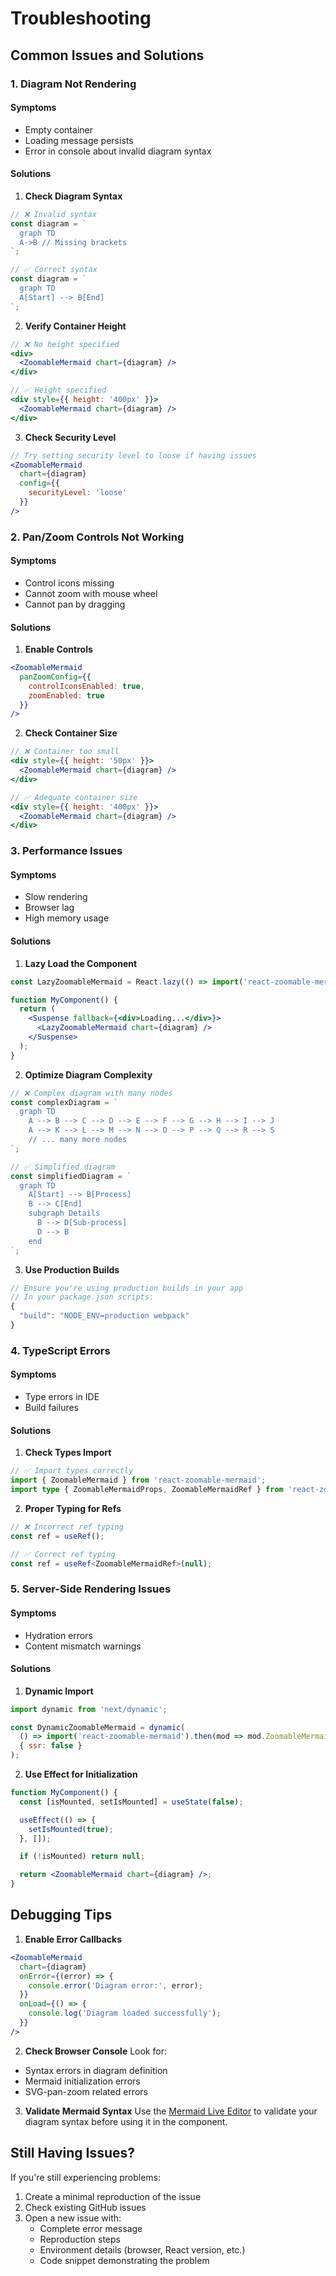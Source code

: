 # Troubleshooting

## Common Issues and Solutions

### 1. Diagram Not Rendering

#### Symptoms
- Empty container
- Loading message persists
- Error in console about invalid diagram syntax

#### Solutions

1. **Check Diagram Syntax**
```jsx
// ❌ Invalid syntax
const diagram = `
  graph TD
  A->B // Missing brackets
`;

// ✅ Correct syntax
const diagram = `
  graph TD
  A[Start] --> B[End]
`;
```

2. **Verify Container Height**
```jsx
// ❌ No height specified
<div>
  <ZoomableMermaid chart={diagram} />
</div>

// ✅ Height specified
<div style={{ height: '400px' }}>
  <ZoomableMermaid chart={diagram} />
</div>
```

3. **Check Security Level**
```jsx
// Try setting security level to loose if having issues
<ZoomableMermaid
  chart={diagram}
  config={{
    securityLevel: 'loose'
  }}
/>
```

### 2. Pan/Zoom Controls Not Working

#### Symptoms
- Control icons missing
- Cannot zoom with mouse wheel
- Cannot pan by dragging

#### Solutions

1. **Enable Controls**
```jsx
<ZoomableMermaid
  panZoomConfig={{
    controlIconsEnabled: true,
    zoomEnabled: true
  }}
/>
```

2. **Check Container Size**
```jsx
// ❌ Container too small
<div style={{ height: '50px' }}>
  <ZoomableMermaid chart={diagram} />
</div>

// ✅ Adequate container size
<div style={{ height: '400px' }}>
  <ZoomableMermaid chart={diagram} />
</div>
```

### 3. Performance Issues

#### Symptoms
- Slow rendering
- Browser lag
- High memory usage

#### Solutions

1. **Lazy Load the Component**
```jsx
const LazyZoomableMermaid = React.lazy(() => import('react-zoomable-mermaid'));

function MyComponent() {
  return (
    <Suspense fallback={<div>Loading...</div>}>
      <LazyZoomableMermaid chart={diagram} />
    </Suspense>
  );
}
```

2. **Optimize Diagram Complexity**
```jsx
// ❌ Complex diagram with many nodes
const complexDiagram = `
  graph TD
    A --> B --> C --> D --> E --> F --> G --> H --> I --> J
    A --> K --> L --> M --> N --> O --> P --> Q --> R --> S
    // ... many more nodes
`;

// ✅ Simplified diagram
const simplifiedDiagram = `
  graph TD
    A[Start] --> B[Process]
    B --> C[End]
    subgraph Details
      B --> D[Sub-process]
      D --> B
    end
`;
```

3. **Use Production Builds**
```jsx
// Ensure you're using production builds in your app
// In your package.json scripts:
{
  "build": "NODE_ENV=production webpack"
}
```

### 4. TypeScript Errors

#### Symptoms
- Type errors in IDE
- Build failures

#### Solutions

1. **Check Types Import**
```typescript
// ✅ Import types correctly
import { ZoomableMermaid } from 'react-zoomable-mermaid';
import type { ZoomableMermaidProps, ZoomableMermaidRef } from 'react-zoomable-mermaid';
```

2. **Proper Typing for Refs**
```typescript
// ❌ Incorrect ref typing
const ref = useRef();

// ✅ Correct ref typing
const ref = useRef<ZoomableMermaidRef>(null);
```

### 5. Server-Side Rendering Issues

#### Symptoms
- Hydration errors
- Content mismatch warnings

#### Solutions

1. **Dynamic Import**
```jsx
import dynamic from 'next/dynamic';

const DynamicZoomableMermaid = dynamic(
  () => import('react-zoomable-mermaid').then(mod => mod.ZoomableMermaid),
  { ssr: false }
);
```

2. **Use Effect for Initialization**
```jsx
function MyComponent() {
  const [isMounted, setIsMounted] = useState(false);

  useEffect(() => {
    setIsMounted(true);
  }, []);

  if (!isMounted) return null;

  return <ZoomableMermaid chart={diagram} />;
}
```

## Debugging Tips

1. **Enable Error Callbacks**
```jsx
<ZoomableMermaid
  chart={diagram}
  onError={(error) => {
    console.error('Diagram error:', error);
  }}
  onLoad={() => {
    console.log('Diagram loaded successfully');
  }}
/>
```

2. **Check Browser Console**
Look for:
- Syntax errors in diagram definition
- Mermaid initialization errors
- SVG-pan-zoom related errors

3. **Validate Mermaid Syntax**
Use the [Mermaid Live Editor](https://mermaid.live) to validate your diagram syntax before using it in the component.

## Still Having Issues?

If you're still experiencing problems:

1. Create a minimal reproduction of the issue
2. Check existing GitHub issues
3. Open a new issue with:
   - Complete error message
   - Reproduction steps
   - Environment details (browser, React version, etc.)
   - Code snippet demonstrating the problem